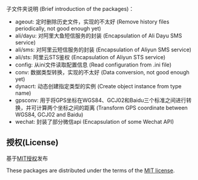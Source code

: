 子文件夹说明 (Brief introduction of the packages)：

* ageout: 定时删除历史文件，实现的不太好 (Remove history files periodically, not good enough yet)
* ali/dayu: 对阿里大鱼短信服务的封装 (Encapsulation of Ali Dayu SMS service)
* ali/sms: 对阿里云短信服务的封装 (Encapsulation of Aliyun SMS service)
* ali/sts: 阿里云STS鉴权 (Encapsulation of Aliyun STS service)
* config: 从ini文件读取配置信息 (Read configuration from .ini file)
* conv: 数据类型转换，实现的不太好 (Data conversion, not good enough yet)
* dynacrt: 动态创建指定类型的实例 (Create object instance from type name)
* gpsconv: 用于将GPS坐标在WGS84、GCJ02和Baidu三个标准之间进行转换，并可计算两个坐标之间的距离 (Transform GPS coordinate between WGS84, GCJ02 and Baidu)
* wechat: 封装了部分微信api (Encapsulation of some Wechat API)


## 授权(License)

基于[MIT授权](http://opensource.org/licenses/mit-license.html)发布

These packages are distributed under the terms of the [MIT license](http://opensource.org/licenses/mit-license.html).